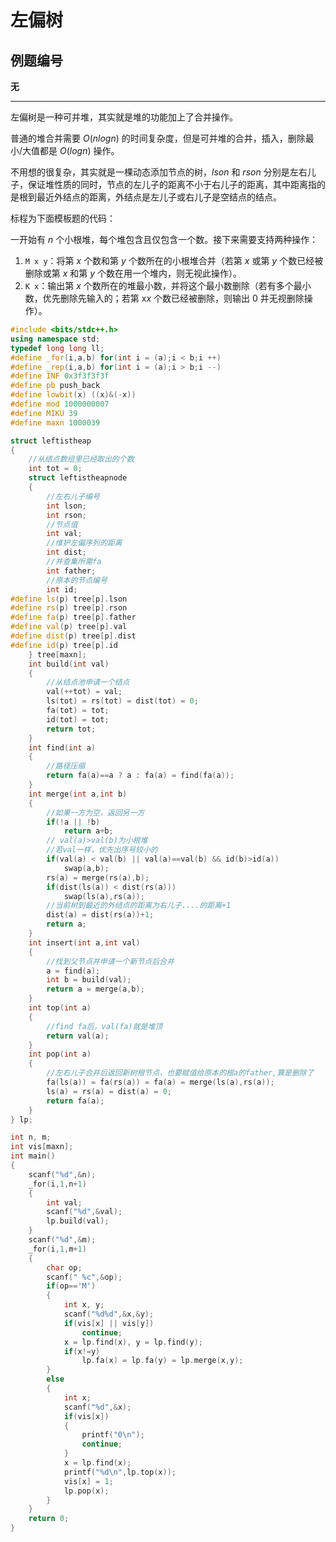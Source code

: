 # 左偏树

## 例题编号

**无**

------

左偏树是一种可并堆，其实就是堆的功能加上了合并操作。

普通的堆合并需要 $O(nlogn)$ 的时间复杂度，但是可并堆的合并，插入，删除最小/大值都是 $O(logn)$ 操作。

不用想的很复杂，其实就是一棵动态添加节点的树，$lson$ 和 $rson$ 分别是左右儿子，保证堆性质的同时，节点的左儿子的距离不小于右儿子的距离，其中距离指的是根到最近外结点的距离，外结点是左儿子或右儿子是空结点的结点。

标程为下面模板题的代码：

一开始有 $n$ 个小根堆，每个堆包含且仅包含一个数。接下来需要支持两种操作：

1. `M x y`：将第 $x$ 个数和第 $y$ 个数所在的小根堆合并（若第 $x$ 或第 $y$ 个数已经被删除或第 $x$ 和第 $y$ 个数在用一个堆内，则无视此操作）。
2. `K x`：输出第 $x$ 个数所在的堆最小数，并将这个最小数删除（若有多个最小数，优先删除先输入的；若第 x*x* 个数已经被删除，则输出 $0$ 并无视删除操作）。

```c++
#include <bits/stdc++.h>
using namespace std;
typedef long long ll;
#define _for(i,a,b) for(int i = (a);i < b;i ++)
#define _rep(i,a,b) for(int i = (a);i > b;i --)
#define INF 0x3f3f3f3f
#define pb push_back
#define lowbit(x) ((x)&(-x))
#define mod 1000000007
#define MIKU 39
#define maxn 1000039

struct leftistheap
{
	//从结点数组里已经取出的个数
	int tot = 0;
	struct leftistheapnode
	{
		//左右儿子编号
		int lson;
		int rson;
		//节点值
		int val;
		//维护左偏序列的距离
		int dist;
		//并查集所需fa
		int father;
		//原本的节点编号
		int id;
#define ls(p) tree[p].lson
#define rs(p) tree[p].rson
#define fa(p) tree[p].father
#define val(p) tree[p].val
#define dist(p) tree[p].dist
#define id(p) tree[p].id
	} tree[maxn];
	int build(int val)
	{
		//从结点池申请一个结点
		val(++tot) = val;
		ls(tot) = rs(tot) = dist(tot) = 0;
		fa(tot) = tot;
		id(tot) = tot;
		return tot;
	}
	int find(int a)
	{
		//路径压缩
		return fa(a)==a ? a : fa(a) = find(fa(a));
	}
	int merge(int a,int b)
	{
		//如果一方为空，返回另一方
		if(!a || !b)
			return a+b;
		// val(a)>val(b)为小根堆
		//若val一样，优先出序号较小的
		if(val(a) < val(b) || val(a)==val(b) && id(b)>id(a))
			swap(a,b);
		rs(a) = merge(rs(a),b);
		if(dist(ls(a)) < dist(rs(a)))
			swap(ls(a),rs(a));
		//当前树到最近的外结点的距离为右儿子....的距离+1
		dist(a) = dist(rs(a))+1;
		return a;
	}
	int insert(int a,int val)
	{
		//找到父节点并申请一个新节点后合并
		a = find(a);
		int b = build(val);
		return a = merge(a,b);
	}
	int top(int a)
	{
		//find fa后，val(fa)就是堆顶
		return val(a);
	}
	int pop(int a)
	{
		//左右儿子合并后返回新树根节点，也要赋值给原本的根a的father,算是删除了
		fa(ls(a)) = fa(rs(a)) = fa(a) = merge(ls(a),rs(a));
		ls(a) = rs(a) = dist(a) = 0;
		return fa(a);
	}
} lp;

int n, m;
int vis[maxn];
int main()
{
	scanf("%d",&n);
	_for(i,1,n+1)
	{
		int val;
		scanf("%d",&val);
		lp.build(val);
	}
	scanf("%d",&m);
	_for(i,1,m+1)
	{
		char op;
		scanf(" %c",&op);
		if(op=='M')
		{
			int x, y;
			scanf("%d%d",&x,&y);
			if(vis[x] || vis[y])
				continue;
			x = lp.find(x), y = lp.find(y);
			if(x!=y)
				lp.fa(x) = lp.fa(y) = lp.merge(x,y);
		}
		else
		{
			int x;
			scanf("%d",&x);
			if(vis[x])
			{
				printf("0\n");
				continue;
			}
			x = lp.find(x);
			printf("%d\n",lp.top(x));
			vis[x] = 1;
			lp.pop(x);
		}
	}
	return 0;
}
```

